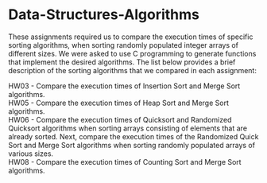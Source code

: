 # Data-Structures-Algorithms
These assignments required us to compare the execution times of specific sorting algorithms, when sorting randomly populated integer arrays of different sizes. We were asked to use C programming to generate functions that implement the desired algorithms. The list below provides a brief description of the sorting algorithms that we compared in each assignment:

HW03 - Compare the execution times of Insertion Sort and Merge Sort algorithms. <br />
HW05 - Compare the execution times of Heap Sort and Merge Sort algorithms. <br />
HW06 - Compare the execution times of Quicksort and Randomized Quicksort algorithms when sorting arrays consisting of elements that are already sorted. Next, compare the execution times of the Randomized Quick Sort and Merge Sort algorithms when sorting randomly        populated arrays of various sizes. <br />
HW08 - Compare the execution times of Counting Sort and Merge Sort algorithms.


